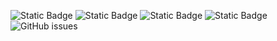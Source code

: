 ![Static Badge](https://img.shields.io/badge/blacklists-61-000000) ![Static Badge](https://img.shields.io/badge/blacklisted-3019853-cc0000) ![Static Badge](https://img.shields.io/badge/whitelisted-2251-00CC00) ![Static Badge](https://img.shields.io/badge/streaming_blacklist-28107-000000) ![GitHub issues](https://img.shields.io/github/issues/fabriziosalmi/blacklists)
